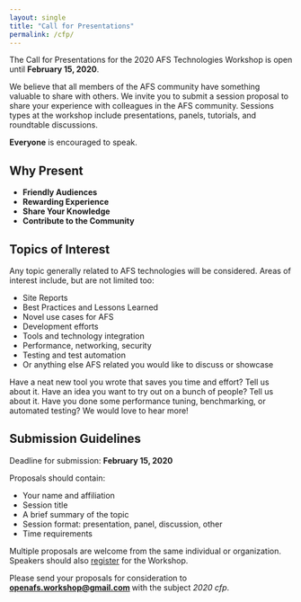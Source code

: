 ```yaml
---
layout: single
title: "Call for Presentations"
permalink: /cfp/
---
```


The Call for Presentations for the 2020 AFS Technologies Workshop
is open until **February 15, 2020**.

We believe that all members of the AFS community have something valuable to
share with others.  We invite you to submit a session proposal to share your
experience with colleagues in the AFS community.  Sessions types at the
workshop include presentations, panels, tutorials, and roundtable discussions.

**Everyone** is encouraged to speak.

## Why Present

* **Friendly Audiences**
* **Rewarding Experience**
* **Share Your Knowledge**
* **Contribute to the Community**

## Topics of Interest

Any topic generally related to AFS technologies will be considered. Areas of
interest include, but are not limited too:

* Site Reports
* Best Practices and Lessons Learned
* Novel use cases for AFS
* Development efforts
* Tools and technology integration
* Performance, networking, security
* Testing and test automation
* Or anything else AFS related you would like to discuss or showcase

Have a neat new tool you wrote that saves you time and effort? Tell us about
it. Have an idea you want to try out on a bunch of people? Tell us about it.
Have you done some performance tuning, benchmarking, or automated testing?  We
would love to hear more!

## Submission Guidelines

Deadline for submission: **February 15, 2020**

Proposals should contain:

* Your name and affiliation
* Session title
* A brief summary of the topic
* Session format: presentation, panel, discussion, other
* Time requirements

Multiple proposals are welcome from the same individual or organization.
Speakers should also [register](/2020/registration) for the Workshop.

Please send your proposals for consideration to
<strong>
<a href="mailto:openafs.workshop@gmail.com?subject=2019%20cfp" target="_blank">
openafs.workshop@gmail.com
</a>
</strong>
with the subject _2020 cfp_.

